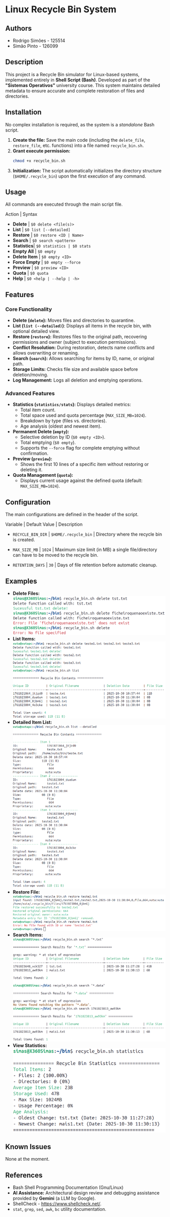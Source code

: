 # Linux Recycle Bin System

## Authors
* Rodrigo Simões - 125514
* Simão Pinto - 126099

## Description
This project is a Recycle Bin simulator for Linux-based systems, implemented entirely in **Shell Script (Bash)**. Developed as part of the **"Sistemas Operativos"** university course. This system maintains detailed metadata to ensure accurate and complete restoration of files and directories.

## Installation
No complex installation is required, as the system is a *standalone* Bash script.

1.  **Create the file:** Save the main code (including the `delete_file`, `restore_file`, etc. functions) into a file named `recycle_bin.sh`.
2.  **Grant execute permission:**
    ```bash
    chmod +x recycle_bin.sh
    ```
3.  **Initialization:** The script automatically initializes the directory structure (`$HOME/.recycle_bin`) upon the first execution of any command.

## Usage
All commands are executed through the main script file.

Action | Syntax

* **Delete** | `$0 delete <file(s)>` 
* **List** | `$0 list [--detailed]` 
* **Restore** | `$0 restore <ID | Name>` 
* **Search** | `$0 search <pattern>` 
* **Statistics**| `$0 statistics | $0 stats` 
* **Empty All** | `$0 empty` 
* **Delete Item** | `$0 empty <ID>` 
* **Force Empty** | `$0 empty --force`
* **Preview** | `$0 preview <ID>`
* **Quota** | `$0 quota` 
* **Help** | `$0 <help | --help | -h>` 

## Features
### Core Functionality
- **Delete (`delete`):** Moves files and directories to quarantine.
- **List (`list (--detailed)`)**: Displays all items in the recycle bin, with optional detailed view.
- **Restore (`restore`):** Restores files to the original path, recovering permissions and owner (subject to execution permissions).
- **Conflict Resolution:** During restoration, detects name conflicts and allows overwriting or renaming.
- **Search (`search`):** Allows searching for items by ID, name, or original path.
- **Storage Limits:** Checks file size and available space before deletion/moving.
- **Log Management:** Logs all deletion and emptying operations.

### Advanced Features
- **Statistics (`statistics/stats`):** Displays detailed metrics:
    - Total item count.
    - Total space used and quota percentage (`MAX_SIZE_MB=1024`).
    - Breakdown by type (files vs. directories).
    - Age analysis (oldest and newest item).
- **Permanent Delete (`empty`):**
    - Selective deletion by ID (`$0 empty <ID>`).
    - Total emptying (`$0 empty`).
    - Supports the `--force` flag for complete emptying without confirmation.
- **Preview (`preview`):** 
    - Shows the first 10 lines of a specific item without restoring or deleting it.
- **Quota Management (`quota`):** 
    - Displays current usage against the defined quota (default: `MAX_SIZE_MB=1024`).

## Configuration
The main configurations are defined in the header of the script.

Variable | Default Value | Description

* `RECYCLE_BIN_DIR` | `$HOME/.recycle_bin` | Directory where the recycle bin is created.

* `MAX_SIZE_MB` | `1024` | Maximum size limit (in MB) a single file/directory can have to be moved to the recycle bin.

* `RETENTION_DAYS` | `30` | Days of file retention before automatic cleanup.

## Examples
- **Delete Files:**
![Recycle Bin Delete](screenshots/delete_function_example.png)
- **List Items:**
![Recycle Bin List](screenshots/list_function_example.png)
- **Detailed Item List:**
![Recycle Bin List Detailed](screenshots/list_function_detailed_example.png)
- **Restore File:**
![Recycle Bin Restore](screenshots/restore_function_example.png)
- **Search Items:**
![Recycle Bin Search](screenshots/search_function_example.png)
- **View Statistics:**
![Recycle Bin Statistics](screenshots/statistics_function_example.png)

## Known Issues
None at the moment.

## References
- Bash Shell Programming Documentation (Gnu/Linux)
- **AI Assistance:** Architectural design review and debugging assistance provided by **Gemini** (a LLM by Google).
- ShellCheck - <https://www.shellcheck.net/>.
- `stat`, `grep`, `sed`, `awk`, `bc` utility documentation.
